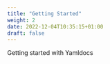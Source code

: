 ```yaml
---
title: "Getting Started"
weight: 2
date: 2022-12-04T10:35:15+01:00
draft: false
---
```


Getting started with Yamldocs